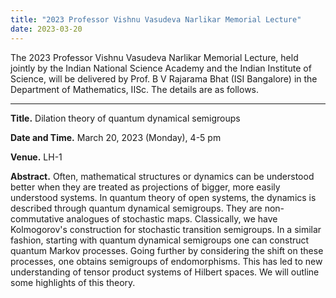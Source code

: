 ```yaml
---
title: "2023 Professor Vishnu Vasudeva Narlikar Memorial Lecture"
date: 2023-03-20   
---
```


The 2023 Professor Vishnu Vasudeva Narlikar Memorial Lecture, held jointly by the Indian National Science Academy and the Indian Institute of Science, will be delivered by Prof. B V Rajarama Bhat (ISI Bangalore) in the Department of Mathematics, IISc. The details are as follows. 

---

__Title.__ ​Dilation theory of quantum dynamical semigroups

__Date and Time.__ March 20, 2023 (Monday), 4-5 pm

__Venue.__ LH-1

__Abstract.__ Often, mathematical structures or dynamics can be understood better when they are treated as projections of bigger, more easily understood systems. In quantum theory of open systems, the dynamics is described through quantum dynamical semigroups. They are non-commutative analogues of stochastic maps. Classically, we have Kolmogorov's construction for stochastic transition semigroups. In a similar fashion, starting with quantum dynamical semigroups one can construct quantum Markov processes. Going further by considering the shift on these processes, one obtains semigroups of endomorphisms.  This has led to new understanding of tensor product systems of Hilbert spaces. We will outline some highlights of this theory.